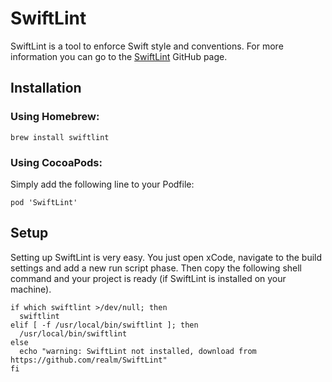 # SwiftLint

SwiftLint is a tool to enforce Swift style and conventions. For more information you can go to the [SwiftLint](https://github.com/realm/SwiftLint/) GitHub page.

## Installation

### Using Homebrew:

```
brew install swiftlint
```

### Using CocoaPods:
Simply add the following line to your Podfile:

```
pod 'SwiftLint' 
```

## Setup

Setting up SwiftLint is very easy. You just open xCode, navigate to the build settings and add a new run script phase. Then copy the following shell command and your project is ready (if SwiftLint is installed on your machine).

```
if which swiftlint >/dev/null; then
  swiftlint
elif [ -f /usr/local/bin/swiftlint ]; then
  /usr/local/bin/swiftlint
else
  echo "warning: SwiftLint not installed, download from https://github.com/realm/SwiftLint"
fi
```
